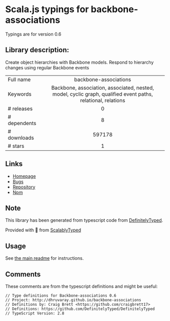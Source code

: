 
# Scala.js typings for backbone-associations

Typings are for version 0.6

## Library description:
Create object hierarchies with Backbone models. Respond to hierarchy changes using regular Backbone events

|                    |                 |
| ------------------ | :-------------: |
| Full name          | backbone-associations |
| Keywords           | Backbone, association, associated, nested, model, cyclic graph, qualified event paths, relational, relations |
| # releases         | 0 |
| # dependents       | 8 |
| # downloads        | 597178 |
| # stars            | 1 |

## Links
- [Homepage](http://dhruvaray.github.io/backbone-associations/)
- [Bugs](https://github.com/dhruvaray/backbone-associations/issues)
- [Repository](https://github.com/dhruvaray/backbone-associations)
- [Npm](https://www.npmjs.com/package/backbone-associations)
    


## Note
This library has been generated from typescript code from [DefinitelyTyped](https://definitelytyped.org).

Provided with :purple_heart: from [ScalablyTyped](https://github.com/oyvindberg/ScalablyTyped)

## Usage
See [the main readme](../../readme.md) for instructions.

## Comments

These comments are from the typescript definitions and might be useful:
```
// Type definitions for Backbone-associations 0.6
// Project: http://dhruvaray.github.io/backbone-associations
// Definitions by: Craig Brett <https://github.com/craigbrett17>
// Definitions: https://github.com/DefinitelyTyped/DefinitelyTyped
// TypeScript Version: 2.8

```

